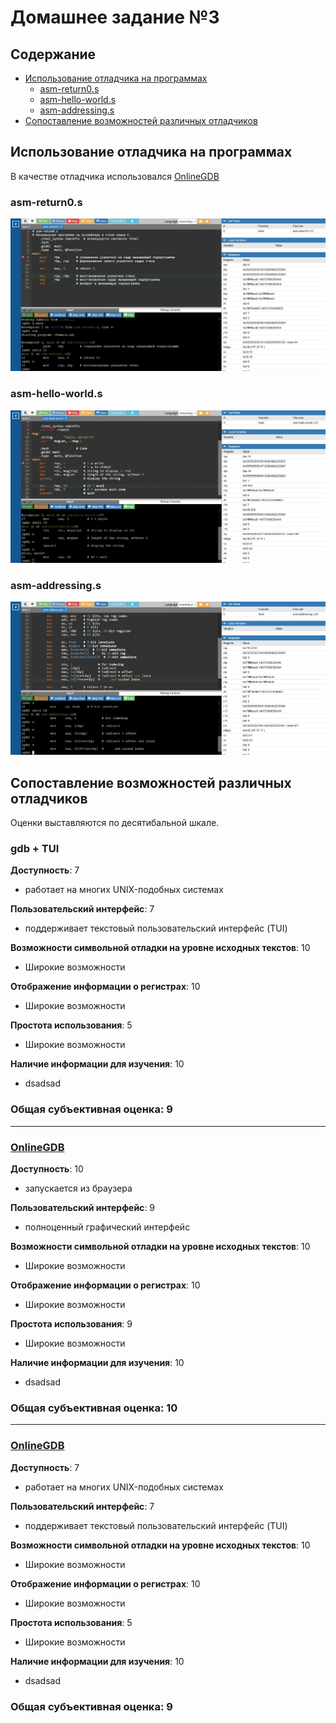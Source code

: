 # Домашнее задание №3

## Содержание
- [Использование отладчика на программах](#использование-отладчика-на-программах)
  - [asm-return0.s](#asm-return0s)
  - [asm-hello-world.s](#asm-hello-worlds)
  - [asm-addressing.s](#asm-addressings)
- [Сопоставление возможностей различных отладчиков](#сопоставление-возможностей-различных-отладчиков)

## Использование отладчика на программах
В качестве отладчика использовался [OnlineGDB](https://www.onlinegdb.com/)
### asm-return0.s
![debugging asm-return0.s picture](https://github.com/Bopobywek/csa-hse-2022/blob/master/homework3/debug_return.jpg)
### asm-hello-world.s
![debugging asm-hello-world.s picture](https://github.com/Bopobywek/csa-hse-2022/blob/master/homework3/debug_hello_world.jpg)
### asm-addressing.s
![debugging asm-addressing.s picture](https://github.com/Bopobywek/csa-hse-2022/blob/master/homework3/debug_addressing.jpg)

## Сопоставление возможностей различных отладчиков
Оценки выставляются по десятибальной шкале. <br>
### gdb + TUI
**Доступность**: 7  
  + работает на многих UNIX-подобных системах  

**Пользовательский интерфейс**: 7
  + поддерживает текстовый пользовательский интерфейс (TUI)  

**Возможности символьной отладки на уровне исходных
текстов**: 10
  + Широкие возможности

**Отображение информации о регистрах**: 10
  + Широкие возможности

**Простота использования**: 5
  + Широкие возможности

**Наличие информации для изучения**: 10
  + dsadsad

### Общая субъективная оценка: 9
------
### [OnlineGDB](https://www.onlinegdb.com/)
**Доступность**: 10  
  + запускается из браузера  

**Пользовательский интерфейс**: 9
  + полноценный графический интерфейс  

**Возможности символьной отладки на уровне исходных
текстов**: 10
  + Широкие возможности

**Отображение информации о регистрах**: 10
  + Широкие возможности

**Простота использования**: 9
  + Широкие возможности

**Наличие информации для изучения**: 10
  + dsadsad

### Общая субъективная оценка: 10
------
### [OnlineGDB](https://www.onlinegdb.com/)
**Доступность**: 7  
  + работает на многих UNIX-подобных системах  

**Пользовательский интерфейс**: 7
  + поддерживает текстовый пользовательский интерфейс (TUI)  

**Возможности символьной отладки на уровне исходных
текстов**: 10
  + Широкие возможности

**Отображение информации о регистрах**: 10
  + Широкие возможности

**Простота использования**: 5
  + Широкие возможности

**Наличие информации для изучения**: 10
  + dsadsad

### Общая субъективная оценка: 9
